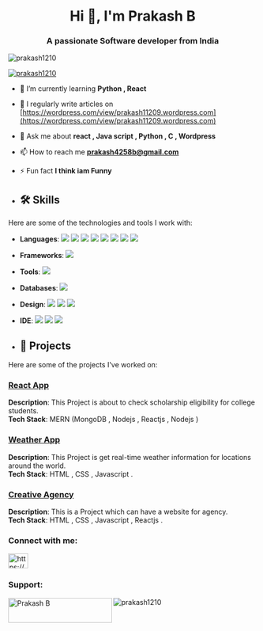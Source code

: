 <h1 align="center">Hi 👋, I'm Prakash B</h1>
<h3 align="center">A passionate Software developer from India</h3>

<p align="left"> <img src="https://komarev.com/ghpvc/?username=prakash1210&label=Profile%20views&color=0e75b6&style=flat" alt="prakash1210" /> </p>

<p align="left"> <a href="https://github.com/ryo-ma/github-profile-trophy"><img src="https://github-profile-trophy.vercel.app/?username=prakash1210" alt="prakash1210" /></a> </p>

- 🌱 I’m currently learning **Python , React**

- 📝 I regularly write articles on [https://wordpress.com/view/prakash11209.wordpress.com](https://wordpress.com/view/prakash11209.wordpress.com)

- 💬 Ask me about **react , Java script , Python , C , Wordpress**

- 📫 How to reach me **prakash4258b@gmail.com**

- ⚡ Fun fact **I think iam Funny**
- ## 🛠️ Skills
Here are some of the technologies and tools I work with:

- **Languages**: <img src="https://img.shields.io/badge/C-00599C?style=for-the-badge&logo=c&logoColor=white"> <img src="https://img.shields.io/badge/Python-3776AB?style=for-the-badge&logo=python&logoColor=white"> <img src="https://img.shields.io/badge/HTML-239120?style=for-the-badge&logo=html5&logoColor=white"> <img src="https://img.shields.io/badge/CSS-239120?&style=for-the-badge&logo=css3&logoColor=white"> <img src="https://img.shields.io/badge/JavaScript-F7DF1E?style=for-the-badge&logo=javascript&logoColor=black"> <img src="https://img.shields.io/badge/Node.js-43853D?style=for-the-badge&logo=node.js&logoColor=white"> <img src="https://img.shields.io/badge/Express.js-404D59?style=for-the-badge">  <img src="https://img.shields.io/badge/MongoDB-4EA94B?style=for-the-badge&logo=mongodb&logoColor=white">
- **Frameworks**: <img src="https://img.shields.io/badge/React-20232A?style=for-the-badge&logo=react&logoColor=61DAFB"> 
- **Tools**: <img src="https://img.shields.io/badge/GIT-E44C30?style=for-the-badge&logo=git&logoColor=white">
- **Databases**:  <img src="https://img.shields.io/badge/MySQL-00000F?style=for-the-badge&logo=mysql&logoColor=white">
- **Design**:  <img src="https://img.shields.io/badge/Canva-%2300C4CC.svg?&style=for-the-badge&logo=Canva&logoColor=white"> <img src="https://img.shields.io/badge/Figma-F24E1E?style=for-the-badge&logo=figma&logoColor=white"> <img src="https://img.shields.io/badge/Wordpress-21759B?style=for-the-badge&logo=wordpress&logoColor=white">
- **IDE**:  <img src="https://img.shields.io/badge/Visual_Studio_Code-0078D4?style=for-the-badge&logo=visual%20studio%20code&logoColor=white"> <img src="https://img.shields.io/badge/PyCharm-000000.svg?&style=for-the-badge&logo=PyCharm&logoColor=white"> <img src="https://img.shields.io/badge/sublime_text-%23575757.svg?&style=for-the-badge&logo=sublime-text&logoColor=important">
  
- ## 🚀 Projects
Here are some of the projects I've worked on:

### [React App](https://github.com/Prakash1210/React-App)
**Description**: This Project is about to check scholarship eligibility for college students.  
**Tech Stack**: MERN (MongoDB , Nodejs , Reactjs , Nodejs )

### [Weather App](https://github.com/Prakash1210/Weather-App)
**Description**:  This Project is get real-time weather information for locations around the world.  
**Tech Stack**: HTML , CSS , Javascript .

### [Creative Agency](https://github.com/Prakash1210/agency)
**Description**: This is a Project which can have a website for agency.  
**Tech Stack**: HTML , CSS , Javascript , Reactjs .

<h3 align="left">Connect with me:</h3>
<p align="left">
<a href="https://linkedin.com/in/https://www.linkedin.com /in/prakash-b-294265230" target="blank"><img align="center" src="https://raw.githubusercontent.com/rahuldkjain/github-profile-readme-generator/master/src/images/icons/Social/linked-in-alt.svg" alt="https://www.linkedin.com /in/prakash-b-294265230" height="30" width="40" /></a>
</p>



<h3 align="left">Support:</h3>
<p><a href="https://www.buymeacoffee.com/Prakash B "> <img align="left" src="https://cdn.buymeacoffee.com/buttons/v2/default-yellow.png" height="50" width="210" alt="Prakash B " /></a>

<p><img align="center" src="https://github-readme-stats.vercel.app/api/top-langs?username=prakash1210&show_icons=true&locale=en&layout=compact" alt="prakash1210" /></p>
